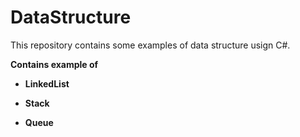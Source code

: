 # DataStructure

This repository contains some examples of data structure usign C#.
<p><b> Contains example of</b></p>
<ul>
  <li><p><b> LinkedList</b></p></li>
  <li><p><b> Stack</b></p></li>
  <li><p><b> Queue</b></p></li>
</ul>

